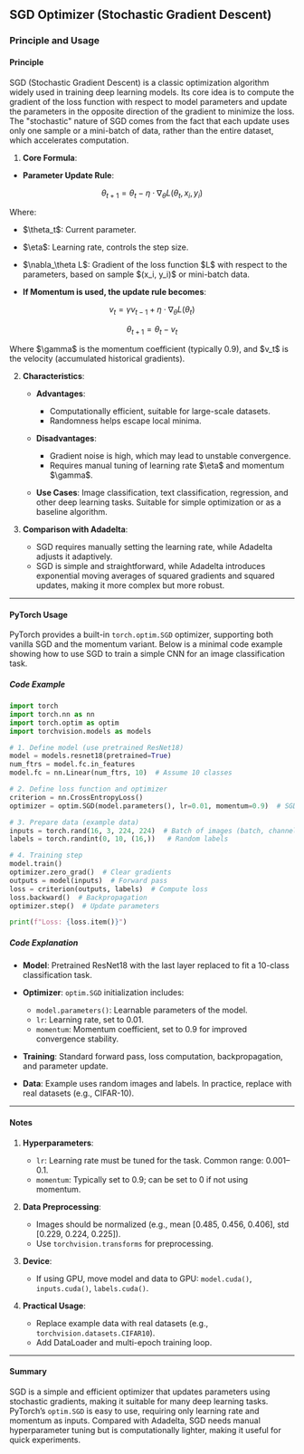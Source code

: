 
## SGD Optimizer (Stochastic Gradient Descent)

### Principle and Usage

#### **Principle**

SGD (Stochastic Gradient Descent) is a classic optimization algorithm widely used in training deep learning models. Its core idea is to compute the gradient of the loss function with respect to model parameters and update the parameters in the opposite direction of the gradient to minimize the loss. The "stochastic" nature of SGD comes from the fact that each update uses only one sample or a mini-batch of data, rather than the entire dataset, which accelerates computation.

1. **Core Formula**:

* **Parameter Update Rule**:

$$
\theta_{t+1} = \theta_t - \eta \cdot \nabla_\theta L(\theta_t, x_i, y_i)
$$

Where:

* \$\theta\_t\$: Current parameter.

* \$\eta\$: Learning rate, controls the step size.

* \$\nabla\_\theta L\$: Gradient of the loss function \$L\$ with respect to the parameters, based on sample \$(x\_i, y\_i)\$ or mini-batch data.

* **If Momentum is used, the update rule becomes**:

$$
v_t = \gamma v_{t-1} + \eta \cdot \nabla_\theta L(\theta_t)
$$

$$
\theta_{t+1} = \theta_t - v_t
$$

Where \$\gamma\$ is the momentum coefficient (typically 0.9), and \$v\_t\$ is the velocity (accumulated historical gradients).

2. **Characteristics**:

   * **Advantages**:

     * Computationally efficient, suitable for large-scale datasets.
     * Randomness helps escape local minima.
   * **Disadvantages**:

     * Gradient noise is high, which may lead to unstable convergence.
     * Requires manual tuning of learning rate \$\eta\$ and momentum \$\gamma\$.
   * **Use Cases**: Image classification, text classification, regression, and other deep learning tasks. Suitable for simple optimization or as a baseline algorithm.

3. **Comparison with Adadelta**:

   * SGD requires manually setting the learning rate, while Adadelta adjusts it adaptively.
   * SGD is simple and straightforward, while Adadelta introduces exponential moving averages of squared gradients and squared updates, making it more complex but more robust.

---

#### **PyTorch Usage**

PyTorch provides a built-in `torch.optim.SGD` optimizer, supporting both vanilla SGD and the momentum variant. Below is a minimal code example showing how to use SGD to train a simple CNN for an image classification task.

##### **Code Example**

```python
import torch
import torch.nn as nn
import torch.optim as optim
import torchvision.models as models

# 1. Define model (use pretrained ResNet18)
model = models.resnet18(pretrained=True)
num_ftrs = model.fc.in_features
model.fc = nn.Linear(num_ftrs, 10)  # Assume 10 classes

# 2. Define loss function and optimizer
criterion = nn.CrossEntropyLoss()
optimizer = optim.SGD(model.parameters(), lr=0.01, momentum=0.9)  # SGD optimizer

# 3. Prepare data (example data)
inputs = torch.rand(16, 3, 224, 224)  # Batch of images (batch, channels, height, width)
labels = torch.randint(0, 10, (16,))   # Random labels

# 4. Training step
model.train()
optimizer.zero_grad()  # Clear gradients
outputs = model(inputs)  # Forward pass
loss = criterion(outputs, labels)  # Compute loss
loss.backward()  # Backpropagation
optimizer.step()  # Update parameters

print(f"Loss: {loss.item()}")
```

##### **Code Explanation**

* **Model**: Pretrained ResNet18 with the last layer replaced to fit a 10-class classification task.
* **Optimizer**: `optim.SGD` initialization includes:

  * `model.parameters()`: Learnable parameters of the model.
  * `lr`: Learning rate, set to 0.01.
  * `momentum`: Momentum coefficient, set to 0.9 for improved convergence stability.
* **Training**: Standard forward pass, loss computation, backpropagation, and parameter update.
* **Data**: Example uses random images and labels. In practice, replace with real datasets (e.g., CIFAR-10).

---

#### **Notes**

1. **Hyperparameters**:

   * `lr`: Learning rate must be tuned for the task. Common range: 0.001–0.1.
   * `momentum`: Typically set to 0.9; can be set to 0 if not using momentum.
2. **Data Preprocessing**:

   * Images should be normalized (e.g., mean \[0.485, 0.456, 0.406], std \[0.229, 0.224, 0.225]).
   * Use `torchvision.transforms` for preprocessing.
3. **Device**:

   * If using GPU, move model and data to GPU: `model.cuda()`, `inputs.cuda()`, `labels.cuda()`.
4. **Practical Usage**:

   * Replace example data with real datasets (e.g., `torchvision.datasets.CIFAR10`).
   * Add DataLoader and multi-epoch training loop.

---

#### **Summary**

SGD is a simple and efficient optimizer that updates parameters using stochastic gradients, making it suitable for many deep learning tasks. PyTorch’s `optim.SGD` is easy to use, requiring only learning rate and momentum as inputs. Compared with Adadelta, SGD needs manual hyperparameter tuning but is computationally lighter, making it useful for quick experiments.


